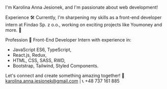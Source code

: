 I'm Karolina Anna Jesionek, and I'm passionate about web development! 

Experience 🛠️
Currently, I'm sharpening my skills as a front-end developer intern at Findao Sp. z o.o., working on exciting projects like Youmoney and more. 🚀

Profession 💼
Front-End Developer Intern with experience in:
- JavaScript ES6, TypeScript,
- React.js, Redux,
- HTML, CSS, SASS, RWD,
- Bootstrap, Tailwind, Styled Components.

Let's connect and create something amazing together! 📧 karolina.anna.jesionek@gmail.com | 📞 +48 737 161 885
